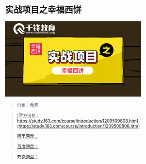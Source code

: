 # 实战项目之幸福西饼

![img](../../../assets/study163/free/9afd2f4c3ca143e19116a1799dc2cb7d.jpg)

> 价格：免费

> [官方链接：https://study.163.com/course/introduction/1209509808.htm](https://study.163.com/course/introduction/1209509808.htm)

> [阿里网盘：]()

> [百度网盘：]()

> [夸克网盘：]()
